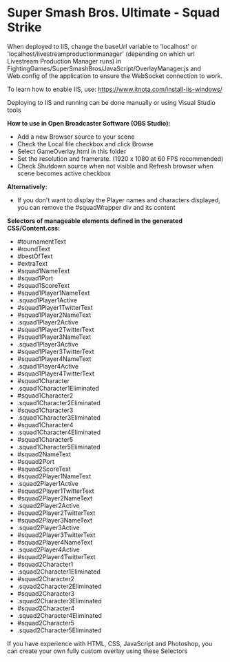 # Super Smash Bros. Ultimate - Squad Strike

When deployed to IIS, change the baseUrl variable to 'localhost' or 'localhost/livestreamproductionmanager' (depending on which url Livestream Production Manager runs) in FightingGames/SuperSmashBros/JavaScript/OverlayManager.js and Web.config of the application to ensure the WebSocket connection to work.

To learn how to enable IIS, use: https://www.itnota.com/install-iis-windows/

Deploying to IIS and running can be done manually or using Visual Studio tools

**How to use in Open Broadcaster Software (OBS Studio):**
- Add a new Browser source to your scene
- Check the Local file checkbox and click Browse
- Select GameOverlay.html in this folder
- Set the resolution and framerate. (1920 x 1080 at 60 FPS recommended)
- Check Shutdown source when not visible and Refresh browser when scene becomes active checkbox

**Alternatively:**
- If you don't want to display the Player names and characters displayed, you can remove the #squadWrapper div and its content

**Selectors of manageable elements defined in the generated CSS/Content.css:**
- #tournamentText
- #roundText
- #bestOfText
- #extraText
- #squad1NameText
- #squad1Port
- #squad1ScoreText
- #squad1Player1NameText
- .squad1Player1Active
- #squad1Player1TwitterText
- #squad1Player2NameText
- .squad1Player2Active
- #squad1Player2TwitterText
- #squad1Player3NameText
- .squad1Player3Active
- #squad1Player3TwitterText
- #squad1Player4NameText
- .squad1Player4Active
- #squad1Player4TwitterText
- #squad1Character
- .squad1Character1Eliminated
- #squad1Character2
- .squad1Character2Eliminated
- #squad1Character3
- .squad1Character3Eliminated
- #squad1Character4
- .squad1Character4Eliminated
- #squad1Character5
- .squad1Character5Eliminated
- #squad2NameText
- #squad2Port
- #squad2ScoreText
- #squad2Player1NameText
- .squad2Player1Active
- #squad2Player1TwitterText
- #squad2Player2NameText
- .squad2Player2Active
- #squad2Player2TwitterText
- #squad2Player3NameText
- .squad2Player3Active
- #squad2Player3TwitterText
- #squad2Player4NameText
- .squad2Player4Active
- #squad2Player4TwitterText
- #squad2Character1
- .squad2Character1Eliminated
- #squad2Character2
- .squad2Character2Eliminated
- #squad2Character3
- .squad2Character3Eliminated
- #squad2Character4
- .squad2Character4Eliminated
- #squad2Character5
- .squad2Character5Eliminated

If you have experience with HTML, CSS, JavaScript and Photoshop, you can create your own fully custom overlay using these Selectors
